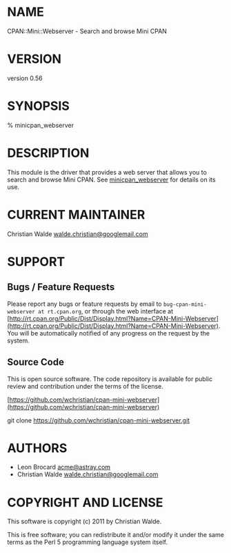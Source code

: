 # NAME

CPAN::Mini::Webserver - Search and browse Mini CPAN

# VERSION

version 0.56

# SYNOPSIS

  % minicpan_webserver

# DESCRIPTION

This module is the driver that provides a web server that allows you to search
and browse Mini CPAN. See [minicpan_webserver](http://search.cpan.org/perldoc?minicpan_webserver) for details on its use.

# CURRENT MAINTAINER

Christian Walde <walde.christian@googlemail.com>

# SUPPORT

## Bugs / Feature Requests

Please report any bugs or feature requests by email to `bug-cpan-mini-webserver at rt.cpan.org`, or through
the web interface at [http://rt.cpan.org/Public/Dist/Display.html?Name=CPAN-Mini-Webserver](http://rt.cpan.org/Public/Dist/Display.html?Name=CPAN-Mini-Webserver). You will be automatically notified of any
progress on the request by the system.

## Source Code

This is open source software.  The code repository is available for
public review and contribution under the terms of the license.

[https://github.com/wchristian/cpan-mini-webserver](https://github.com/wchristian/cpan-mini-webserver)

  git clone https://github.com/wchristian/cpan-mini-webserver.git

# AUTHORS

- Leon Brocard <acme@astray.com>
- Christian Walde <walde.christian@googlemail.com>

# COPYRIGHT AND LICENSE

This software is copyright (c) 2011 by Christian Walde.

This is free software; you can redistribute it and/or modify it under
the same terms as the Perl 5 programming language system itself.